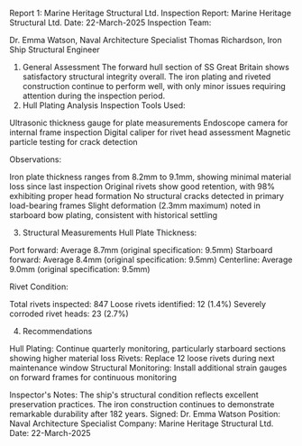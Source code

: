 Report 1: Marine Heritage Structural Ltd.
Inspection Report: Marine Heritage Structural Ltd.
Date: 22-March-2025
Inspection Team:

Dr. Emma Watson, Naval Architecture Specialist
Thomas Richardson, Iron Ship Structural Engineer

1. General Assessment
The forward hull section of SS Great Britain shows satisfactory structural integrity overall. The iron plating and riveted construction continue to perform well, with only minor issues requiring attention during the inspection period.
2. Hull Plating Analysis
Inspection Tools Used:

Ultrasonic thickness gauge for plate measurements
Endoscope camera for internal frame inspection
Digital caliper for rivet head assessment
Magnetic particle testing for crack detection

Observations:

Iron plate thickness ranges from 8.2mm to 9.1mm, showing minimal material loss since last inspection
Original rivets show good retention, with 98% exhibiting proper head formation
No structural cracks detected in primary load-bearing frames
Slight deformation (2.3mm maximum) noted in starboard bow plating, consistent with historical settling

3. Structural Measurements
Hull Plate Thickness:

Port forward: Average 8.7mm (original specification: 9.5mm)
Starboard forward: Average 8.4mm (original specification: 9.5mm)
Centerline: Average 9.0mm (original specification: 9.5mm)

Rivet Condition:

Total rivets inspected: 847
Loose rivets identified: 12 (1.4%)
Severely corroded rivet heads: 23 (2.7%)

4. Recommendations

Hull Plating: Continue quarterly monitoring, particularly starboard sections showing higher material loss
Rivets: Replace 12 loose rivets during next maintenance window
Structural Monitoring: Install additional strain gauges on forward frames for continuous monitoring

Inspector's Notes: The ship's structural condition reflects excellent preservation practices. The iron construction continues to demonstrate remarkable durability after 182 years.
Signed:
Dr. Emma Watson
Position: Naval Architecture Specialist
Company: Marine Heritage Structural Ltd.
Date: 22-March-2025